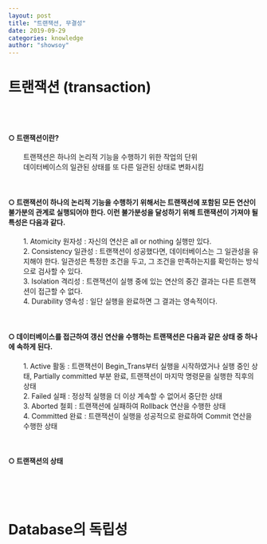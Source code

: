 ```yaml
---
layout: post
title: "트랜잭션, 무결성"
date: 2019-09-29
categories: knowledge
author: "showsoy"
---
```

<h1>트랜잭션 (transaction)</h1><br/>
<h4><br />○ 트랜잭션이란?</h4>
<p style="padding-left: 30px;">트랜잭션은 하나의 논리적 기능을 수행하기 위한 작업의 단위<br /> 데이터베이스의 일관된 상태를 또 다른 일관된 상태로 변화시킴</p>
<p style="padding-left: 30px;">&nbsp;</p>
<h4>○&nbsp;트랜잭션이 하나의 논리적 기능을 수행하기 위해서는 트랜잭션에 포함된 모든 연산이 불가분의 관계로 실행되어야 한다. 이런 불가분성을 달성하기 위해 트랜잭션이 가져야 될 특성은 다음과 같다.</h4>
<p style="padding-left: 30px;">1. Atomicity 원자성 : 자신의 연산은 all or nothing 실행만 있다.<br />2. Consistency 일관성 : 트랜잭션이 성공했다면, 데이터베이스는 그 일관성을 유지해야 한다. 일관성은 특정한 조건을 두고, 그 조건을 만족하는지를 확인하는 방식으로 검사할 수 있다.<br />3. Isolation 격리성 :&nbsp;트랜잭션이 실행 중에 있는 연산의 중간 결과는 다른 트랜잭션이 접근할 수 없다.<br />4. Durability 영속성 : 일단 실행을 완료하면 그 결과는 영속적이다.</p>
<p>&nbsp;</p>
<h4>○ 데이터베이스를 접근하여 갱신 연산을 수행하는 트랜잭션은 다음과 같은 상태 중 하나에 속하게 된다.</h4>
<p style="padding-left: 30px;">1. Active 활동 : 트랜잭션이 Begin_Trans부터 실행을 시작하였거나 실행 중인 상태, Partially committed 부분 완료,&nbsp;트랜잭션이 마지막 명령문을 실행한 직후의 상태<br />2. Failed 실패 :&nbsp;정상적 실행을 더 이상 계속할 수 없어서 중단한 상태<br />3. Aborted 철회 :&nbsp;트랜잭션에 실패하여 Rollback 연산을 수행한 상태<br />4. Committed 완료 : 트랜잭션이 실행을 성공적으로 완료하여 Commit 연산을 수행한 상태</p>
<p>&nbsp;</p>
<h4>○&nbsp;트랜잭션의 상태</h4>
<p>&nbsp;</p>
<p>&nbsp;</p>
<h1>Database의 독립성</h1><br/>